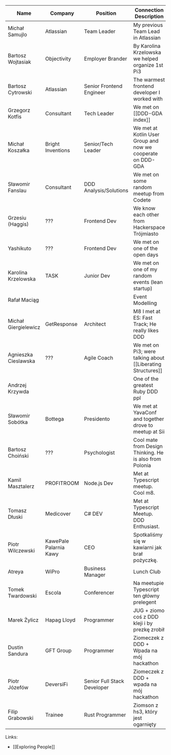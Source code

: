 
| Name                 | Company                | Position                    | Connection Description                                      | Meeting Page                           |
|----------------------|------------------------|-----------------------------|-------------------------------------------------------------|----------------------------------------|
| Michał Samujlo       | Atlassian              | Team Leader                 | My previous Team Lead in Atlassian                          |                                        |
| Bartosz Wojtasiak    | Objectivity            | Employer Brander            | By Karolina Krzelowska we helped organize 1st Pi3           | [[Meetings with Bartosz Wojtasiak]]    |
| Bartosz Cytrowski    | Atlassian              | Senior Frontend Engineer    | The warmest frontend developer I worked with                |                                        |
| Grzegorz Kotfis      | Consultant             | Tech Leader                 | We met on [[DDD-GDA index]]                                 | [[Meetings with Grzegorz Kotfis]]      |
| Michał Koszałka      | Bright Inventions      | Senior/Tech Leader          | We met at Kotlin User Group and now we cooperate on DDD-GDA |                                        |
| Sławomir Fanslau     | Consultant             | DDD Analysis/Solutions      | We met on some random meetup from Codete                    |                                        |
| Grzesiu (Haggis)     | ???                    | Frontend Dev                | We know each other from Hackerspace Trójmiasto              |                                        |
| Yashikuto            | ???                    | Frontend Dev                | We met on one of the open days                              |                                        |
| Karolina Krzelowska  | TASK                   | Junior Dev                  | We met on one of my random events (lean startup)            |                                        |
| Rafał Maciąg         |                        |                             | Event Modelling                                             |                                        |
| Michał Giergielewicz | GetResponse            | Architect                   | M8 I met at ES: Fast Track; He really likes DDD             | [[Meetings with Michal Giergielewicz]] |
| Agnieszka Cieslawska | ???                    | Agile Coach                 | We met on Pi3; were talking about [[Liberating Structures]] | [[Meetings with Agnieszka Cieslawska]] |
| Andrzej Krzywda      |                        |                             | One of the greatest Ruby DDD ppl                            |                                        |
| Sławomir Sobótka     | Bottega                | Presidento                  | We met at YavaConf and together drove to meetup at Sii      |                                        |
| Bartosz Choiński     | ???                    | Psychologist                | Cool mate from Design Thinking. He is also from Polonia     |                                        |
| Kamil Masztalerz     | PROFITROOM             | Node.js Dev                 | Met at Typescript meetup. Cool m8.                          |                                        |
| Tomasz Dłuski        | Medicover              | C# DEV                      | Met at Typescript Meetup. DDD Enthusiast.                   |                                        |
| Piotr Wilczewski     | KawePale Palarnia Kawy | CEO                         | Spotkaliśmy się w kawiarni jak brał pożyczkę.               |                                        |
| Atreya               | WiPro                  | Business Manager            | Lunch Club                                                  | [[Meetings with Antrya]]               |
| Tomek Twardowski     | Escola                 | Conferencer                 | Na meetupie Typescript ten główny prelegent                 |                                        |
| Marek Żylicz         | Hapag Lloyd            | Programmer                  | JUG + ziomo coś z DDD kleji i by prezkę zrobił              |                                        |
| Dustin Sandura       | GFT Group              | Programmer                  | Ziomeczek z DDD + Wpada na mój hackathon                    |                                        |
| Piotr Józefów        | DeversiFi              | Senior Full Stack Developer | Ziomeczek z DDD + wpada na mój hackathon                    |                                        |
| Filip Grabowski      | Trainee                | Rust Programmer             | Ziomson z hs3, który jest ogarnięty                         |                                        |

Links:
- [[Exploring People]]
